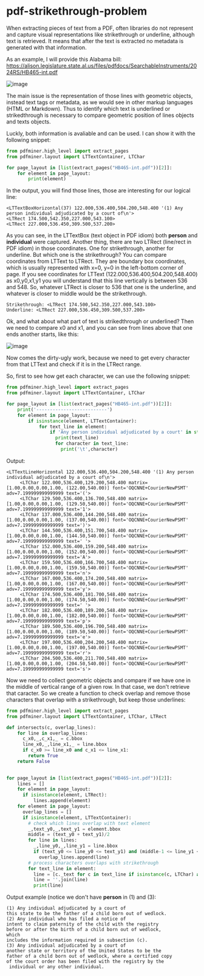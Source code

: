 # pdf-strikethrough-problem

When extracting pieces of text from a PDF, often libraries do not represent and capture visual representations like strikethrough or underline, although text is retrieved.
It means that after the text is extracted no metadata is generated with that information.

As an example, I will provide this Alabama bill: https://alison.legislature.state.al.us/files/pdfdocs/SearchableInstruments/2024RS/HB465-int.pdf

![image](https://github.com/jlochter/pdf-strikethrough-problem/assets/5498030/c630e644-8d88-4fa8-a499-531d06615b1a)

The main issue is the representation of those lines with geometric objects, instead text tags or metadata, as we would see in other markup languages (HTML or Markdown).
Thus to identify which text is underlined or strikedthrough is necessary to compare geometric position of lines objects and texts objects.

Luckly, both information is avaliable and can be used. I can show it with the following snippet:

```python
from pdfminer.high_level import extract_pages
from pdfminer.layout import LTTextContainer, LTChar

for page_layout in [list(extract_pages("HB465-int.pdf"))[2]]:
    for element in page_layout:
        print(element)
```

In the output, you will find those lines, those are interesting for our logical line:

```
<LTTextBoxHorizontal(37) 122.000,536.400,504.200,548.400 '(1) Any person individual adjudicated by a court of\n'>
<LTRect 174.500,542.350,227.000,543.100>
<LTRect 227.000,536.450,309.500,537.200>
```

As you can see, in the LTTextBox (text object in PDF idiom) both **person** and **individual** were captured.
Another thing, there are two LTRect (line/rect in PDF idiom) in those coordinates. One for strikethrough, another for underline.
But which one is the strikethrough? You can compare coordinates from LTText to LTRect. They are boundary box coordinates, which is usually represented with x=0, y=0 in the left-bottom corner of page.
If you see coordinates for LTText (122.000,536.400,504.200,548.400) as x0,y0,x1,y1 you will understand that this line vertically is between 536 and 548.
So, whatever LTRect is closer to 536 that one is the underline, and whatever is closer to middle would be the strikethrough.

```
Strikethrough: <LTRect 174.500,542.350,227.000,543.100>
Underline: <LTRect 227.000,536.450,309.500,537.200>
```

Ok, and what about what part of text is strikedthrough or underlined? Then we need to compare x0 and x1, and you can see from lines above that one ends another starts, like this:

![image](https://github.com/jlochter/pdf-strikethrough-problem/assets/5498030/0f9c5a21-ea59-443a-9593-ff92dc4a851c)

Now comes the dirty-ugly work, because we need to get every character from that LTText and check if it is in the LTRect range.

So, first to see how get each character, we can use the following snippet:

```python
from pdfminer.high_level import extract_pages
from pdfminer.layout import LTTextContainer, LTChar

for page_layout in [list(extract_pages("HB465-int.pdf"))[2]]:
    print('--------------------------')
    for element in page_layout:
        if isinstance(element, LTTextContainer):
            for text_line in element:
                if 'Any person individual adjudicated by a court' in str(text_line): # filtering to not be so verbose
                  print(text_line)
                  for character in text_line:
                    print('\t',character)
```

Output:

```
<LTTextLineHorizontal 122.000,536.400,504.200,548.400 '(1) Any person individual adjudicated by a court of\n'>
	 <LTChar 122.000,536.400,129.200,548.400 matrix=[1.00,0.00,0.00,1.00, (122.00,540.00)] font='OQCNNE+CourierNewPSMT' adv=7.199999999999999 text='('>
	 <LTChar 129.500,536.400,136.700,548.400 matrix=[1.00,0.00,0.00,1.00, (129.50,540.00)] font='OQCNNE+CourierNewPSMT' adv=7.199999999999999 text='1'>
	 <LTChar 137.000,536.400,144.200,548.400 matrix=[1.00,0.00,0.00,1.00, (137.00,540.00)] font='OQCNNE+CourierNewPSMT' adv=7.199999999999999 text=')'>
	 <LTChar 144.500,536.400,151.700,548.400 matrix=[1.00,0.00,0.00,1.00, (144.50,540.00)] font='OQCNNE+CourierNewPSMT' adv=7.199999999999999 text=' '>
	 <LTChar 152.000,536.400,159.200,548.400 matrix=[1.00,0.00,0.00,1.00, (152.00,540.00)] font='OQCNNE+CourierNewPSMT' adv=7.199999999999999 text='A'>
	 <LTChar 159.500,536.400,166.700,548.400 matrix=[1.00,0.00,0.00,1.00, (159.50,540.00)] font='OQCNNE+CourierNewPSMT' adv=7.199999999999999 text='n'>
	 <LTChar 167.000,536.400,174.200,548.400 matrix=[1.00,0.00,0.00,1.00, (167.00,540.00)] font='OQCNNE+CourierNewPSMT' adv=7.199999999999999 text='y'>
	 <LTChar 174.500,536.400,181.700,548.400 matrix=[1.00,0.00,0.00,1.00, (174.50,540.00)] font='OQCNNE+CourierNewPSMT' adv=7.199999999999999 text=' '>
	 <LTChar 182.000,536.400,189.200,548.400 matrix=[1.00,0.00,0.00,1.00, (182.00,540.00)] font='OQCNNE+CourierNewPSMT' adv=7.199999999999999 text='p'>
	 <LTChar 189.500,536.400,196.700,548.400 matrix=[1.00,0.00,0.00,1.00, (189.50,540.00)] font='OQCNNE+CourierNewPSMT' adv=7.199999999999999 text='e'>
	 <LTChar 197.000,536.400,204.200,548.400 matrix=[1.00,0.00,0.00,1.00, (197.00,540.00)] font='OQCNNE+CourierNewPSMT' adv=7.199999999999999 text='r'>
	 <LTChar 204.500,536.400,211.700,548.400 matrix=[1.00,0.00,0.00,1.00, (204.50,540.00)] font='OQCNNE+CourierNewPSMT' adv=7.199999999999999 text='s'>
```

Now we need to collect geometric objects and compare if we have one in the middle of vertical range of a given row. In that case, we don't retrieve that caracter.
So we create a function to check overlap and remove those characters that overlap with a strikethrough, but keep those underlines:

```python
from pdfminer.high_level import extract_pages
from pdfminer.layout import LTTextContainer, LTChar, LTRect

def intersects(c, overlap_lines):
    for line in overlap_lines:
      c_x0,_,c_x1,_ = c.bbox
      line_x0,_,line_x1,_ = line.bbox
      if c_x0 >= line_x0 and c_x1 <= line_x1:
        return True
    return False
        

for page_layout in [list(extract_pages("HB465-int.pdf"))[2]]:
    lines = []
    for element in page_layout:
      if isinstance(element, LTRect):
          lines.append(element)
    for element in page_layout:
      overlap_lines = []
      if isinstance(element, LTTextContainer):
        # check which lines overlap with text element
        _,text_y0,_,text_y1 = element.bbox
        middle = (text_y0 + text_y1)/2
        for line in lines:
          _,line_y0,_,line_y1 = line.bbox
          if (text_y0 <= line_y0 <= text_y1) and (middle-1 <= line_y1 <= middle+1):
            overlap_lines.append(line)
        # process characters overlaps with strikethrough
        for text_line in element:
          line = [c._text for c in text_line if isinstance(c, LTChar) and not intersects(c, overlap_lines)]
          line = ''.join(line)
          print(line)
```

Output example (notice we don't have **person** in (1) and (3):

```
(1) Any individual adjudicated by a court of
this state to be the father of a child born out of wedlock.
(2) Any individual who has filed a notice of
intent to claim paternity of the child with the registry
before or after the birth of a child born out of wedlock, 
which
includes the information required in subsection (c).
(3) Any individual adjudicated by a court of
another state or territory of the United States to be the
father of a child born out of wedlock, where a certified copy
of the court order has been filed with the registry by the
 individual or any other individual.
```
